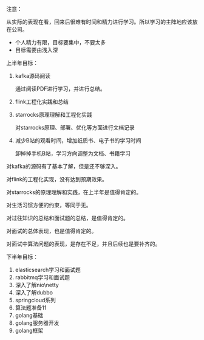 

注意：

从实际的表现在看，回来后很难有时间和精力进行学习。所以学习的主阵地应该放在公司。

- 个人精力有限，目标要集中，不要太多
- 目标需要由浅入深





上半年目标：

1. kafka源码阅读

   通过阅读PDF进行学习，并进行总结。

2. flink工程化实践和总结

3. starrocks原理理解和工程化实践

   对starrocks原理、部署、优化等方面进行文档记录

4. 减少B站的观看时间，增加纸质书、电子书的学习时间

   卸掉掉手机B站，学习方向调整为文档、书籍学习



对kafka的源码有了基本了解，但是还不够深入。

对flink的工程化实现，没有达到预期效果。

对starrocks的原理理解和实践，在上半年是值得肯定的。

对生活习惯方便的约束，等同于无。



对过往知识的总结和面试题的总结，是值得肯定的。

对面试的总体表现，也是值得肯定的。

对面试中算法问题的表现，是存在不足，并且后续也是要补齐的。





下半年目标：

1. elasticsearch学习和面试题
2. rabbitmq学习和面试题
3. 深入了解nio\netty
4. 深入了解dubbo
5. springcloud系列
6. 算法题准备11
7. golang基础
8. golang服务器开发
9. golang框架
